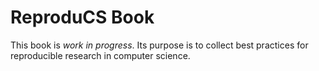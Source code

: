 # ReproduCS Book

This book is *work in progress*. Its purpose is to collect best practices for reproducible research in computer science.
